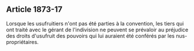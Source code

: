 Article 1873-17
----
Lorsque les usufruitiers n'ont pas été parties à la convention, les tiers qui
ont traité avec le gérant de l'indivision ne peuvent se prévaloir au préjudice
des droits d'usufruit des pouvoirs qui lui auraient été conférés par les nus-
propriétaires.
